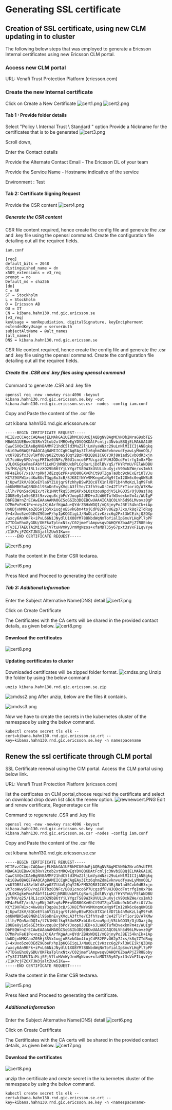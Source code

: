 # Generating SSL certificate

## Creation of SSL certificate, using new CLM updating in to cluster

The following below steps that was employed to generate a Ericsson Internal certificates using new Ericsson CLM portal.
### Access new CLM portal

URL: Venafi Trust Protection Platform (ericsson.com)
### Create the new Internal certificate

Click on Create a New Certificate
![cert1.png](./Diagram/cert1.png)
![cert2.png](./Diagram/cert2.png)
#### Tab 1 : Provide folder details

Select "Policy \ Internal Trust \ Standard " option
Provide a Nickname for the certificates that is to be generated
![cert3.png](./Diagram/cert3.png)

Scroll down,

Enter the Contact details

Provide the Alternate Contact Email - The Ericsson DL of your team

Provide the Service Name - Hostname indicative of the service

Environment : Test
#### Tab 2: Certificate Signing Request

Provide the CSR content
![cert4.png](./Diagram/cert4.png)

##### Generate the CSR content

CSR file content required, hence create the config file and generate the .csr and .key file using the openssl command.
Create the configuration file detailing out all the required fields.

```
iam.conf

[req]
default_bits = 2048
distinguished_name = dn
x509_extensions = v3_req
prompt = no
Default_md = sha256
[dn]
C = SE
ST = Stockholm
L = Stockholm
O = Ericsson AB
OU = IT
CN = kibana.hahn130.rnd.gic.ericsson.se
[v3_req]
keyUsage = nonRepudiation, digitalSignature, keyEncipherment
extendedKeyUsage = serverAuth
subjectAltName = @alt_names
[alt_names]
DNS = kibana.hahn130.rnd.gic.ericsson.se

```
CSR file content required, hence create the config file and generate the .csr and .key file using the openssl command.
Create the configuration file detailing out all the required fields.

##### Create the .CSR and .key files using openssl command

Command to generate .CSR and .key file
```
openssl req -new -newkey rsa:4096 -keyout kibana.hahn130.rnd.gic.ericsson.se.key -out kibana.hahn130.rnd.gic.ericsson.se.csr -nodes -config iam.conf

```
Copy and Paste the content of the .csr file

cat kibana.hahn130.rnd.gic.ericsson.se.csr
```
-----BEGIN CERTIFICATE REQUEST-----
MIIEvzCCAqcCAQAwejELMAkGA1UEBhMCU0UxEjAQBgNVBAgMCVN0b2NraG9sbTES
MBAGA1UEBwwJU3RvY2tob2xtMRQwEgYDVQQKDAtFcmljc3NvbiBBQjELMAkGA1UE
CwwCSVQxIDAeBgNVBAMMF21hdC5ld3MuZ2ljLmVyaWNzc29uLnNlMIICIjANBgkq
hkiG9w0BAQEFAAOCAg8AMIICCgKCAgEAy3Itz6qhmZdmEvknvudfyawLyMmnOQL/
vxU7DBSfx38vlWfd8vp0ZZtUaSjOqY2BzFMD2QB8ICGOY3Rj8W1adSCvb0dR3xjn
Ut7coWwySFD/rqiFRTbz03NFc/B0U1cnco6P7UcgzdfFUHJODcdFntrfgIm8xPQe
yJL0KGgkePmsFAbYf1LoMJjNR8bUxbPLCgRurLjDdlBV/q5/fHYRYmU/FElWNDBU
2sfMX/q25/1RL1czXO29bB6tYjLYYgzTS89W3kUVULikuXyjcV90xNZWe/xsImh3
MF4aEk6T/xs0/rpRNjJdEzq6zPR+uVD80GXv6hCt9UTZgaTaUbc9cNCxEriOlVJu
KCYZ9XFW1xc4Kw8UsT3gp8u3cB/SJK8IfNYv9MKnqmCaNg9fImI2Ok6c0eqUW8iB
IjUpwf2kV/8QCeEYla6YZiUjqr9fzhhyBSwP2Oc8TX1nlVD71b4hMoKzLlqM9FnR
omUNMBK5uQ8NGh1l9SoDnEvyXVqLA3ftYe/C3fhYswDrJe42TlFrTioriQ/A7KMw
Lllh/PQn5adDQIx/t7k1HNtfkq55UmSKPxbL0zXzou9pdjV5LkGO35/OjUOazjUq
2OUBe8y1o5eSE3t9xvzqu8cjbPoYJoopUJUED+oJLW66TufW3vexkm7m4z/WUIgP
DbFEQWrnZrECAwEAAaAAMA0GCSqGSIb3DQEBCwUAA4ICAQC0LVh5d96LMvovz0gP
D7MmPxFeK1Px+nzyJXj6ArfKgWAu+QYdrZBHxWDQI/mQ8jnyPoJBEl54knIk+iAp
UoUDjvNMKCaoZ05Hj3SVx1uqjoBSvkGbn4tojCdP82FPvU62p7Jxs/k8q7ZTdRug
E+4xUxo5zeO3EdZ9GbeP/hpIpKQGIigLJ/NuOLzCivKzzc6g2Pxl3WCEikjQZQXp
/wxcy6An9KFk+iPvL66NiJNydlU1XO8YM788kbdWqNmToYialIpSmuYLHqPl7pPF
47TDGoEhx8yGDU/OKFkaTplnxNtx/C02jmeYlAmpwsqvDAHQY6ZbaAPjZ7R8Eoby
rTy3IJTAEUTAiMijSEjV7tuHVmWyJrmMgNzos+xfaMDT35y67pxt3sVxFILqvYye
/I1KPcjFZOXTJN3jaltZUw5IKw==
-----END CERTIFICATE REQUEST-----
```

![cert5.png](./Diagram/cert5.png)

Paste the content in the Enter CSR textarea.

![cert6.png](./Diagram/cert6.png)

Press Next and Proceed to generating the certificate

##### Tab 3: Additional Information

Enter the Subject Alternative Name(DNS) detail
![cert7.png](./Diagram/cert7.png)

Click on Create Certificate

The Certificates with the CA certs will be shared in the provided contact details, as given below.
![cert8.png](./Diagram/cert8.png)

#### Download the certificates

![cert8.png](./Diagram/cert8.png)

#### Updating certificates to cluster

Downloaded certificates will be zipped folder format.
![cmdss.png](./Diagram/cmdss.png)
Unzip the folder by using the below command
```
unzip kibana.hahn130.rnd.gic.ericsson.se.zip
```
![cmdss2.png](./Diagram/cmdss2.png)
After unzip, below are the files it contains.

![cmdss3.png](./Diagram/cmdss3.png)

Now we have to create the secrets in the kubernetes cluster of the namespace by using the below command.

```
kubectl create secret tls elk --cert=kibana.hahn130.rnd.gic.ericsson.se.crt --key=kibana.hahn130.rnd.gic.ericsson.se.key -n namespacename

```

## Renew the ssl certificate through CLM portal

SSL Certificate renewal using the ClM portal.
Access  the CLM portal using below link.

URL: Venafi Trust Protection Platform (ericsson.com)

list the certficates on CLM portal,choose required the certificate and select on download drop down list click the renew option.
![rewnewcert.PNG](./Diagram/rewnewcert.PNG)
Edit and renew certificate, Regeneretage csr file

Command to regenerate .CSR and .key file

```
openssl req -new -newkey rsa:4096 -keyout kibana.hahn130.rnd.gic.ericsson.se.key -out kibana.hahn130.rnd.gic.ericsson.se.csr -nodes -config iam.conf

```
Copy and Paste the content of the .csr file

cat kibana.hahn130.rnd.gic.ericsson.se.csr
```
-----BEGIN CERTIFICATE REQUEST-----
MIIEvzCCAqcCAQAwejELMAkGA1UEBhMCU0UxEjAQBgNVBAgMCVN0b2NraG9sbTES
MBAGA1UEBwwJU3RvY2tob2xtMRQwEgYDVQQKDAtFcmljc3NvbiBBQjELMAkGA1UE
CwwCSVQxIDAeBgNVBAMMF21hdC5ld3MuZ2ljLmVyaWNzc29uLnNlMIICIjANBgkq
hkiG9w0BAQEFAAOCAg8AMIICCgKCAgEAy3Itz6qhmZdmEvknvudfyawLyMmnOQL/
vxU7DBSfx38vlWfd8vp0ZZtUaSjOqY2BzFMD2QB8ICGOY3Rj8W1adSCvb0dR3xjn
Ut7coWwySFD/rqiFRTbz03NFc/B0U1cnco6P7UcgzdfFUHJODcdFntrfgIm8xPQe
yJL0KGgkePmsFAbYf1LoMJjNR8bUxbPLCgRurLjDdlBV/q5/fHYRYmU/FElWNDBU
2sfMX/q25/1RL1czXO29bB6tYjLYYgzTS89W3kUVULikuXyjcV90xNZWe/xsImh3
MF4aEk6T/xs0/rpRNjJdEzq6zPR+uVD80GXv6hCt9UTZgaTaUbc9cNCxEriOlVJu
KCYZ9XFW1xc4Kw8UsT3gp8u3cB/SJK8IfNYv9MKnqmCaNg9fImI2Ok6c0eqUW8iB
IjUpwf2kV/8QCeEYla6YZiUjqr9fzhhyBSwP2Oc8TX1nlVD71b4hMoKzLlqM9FnR
omUNMBK5uQ8NGh1l9SoDnEvyXVqLA3ftYe/C3fhYswDrJe42TlFrTioriQ/A7KMw
Lllh/PQn5adDQIx/t7k1HNtfkq55UmSKPxbL0zXzou9pdjV5LkGO35/OjUOazjUq
2OUBe8y1o5eSE3t9xvzqu8cjbPoYJoopUJUED+oJLW66TufW3vexkm7m4z/WUIgP
DbFEQWrnZrECAwEAAaAAMA0GCSqGSIb3DQEBCwUAA4ICAQC0LVh5d96LMvovz0gP
D7MmPxFeK1Px+nzyJXj6ArfKgWAu+QYdrZBHxWDQI/mQ8jnyPoJBEl54knIk+iAp
UoUDjvNMKCaoZ05Hj3SVx1uqjoBSvkGbn4tojCdP82FPvU62p7Jxs/k8q7ZTdRug
E+4xUxo5zeO3EdZ9GbeP/hpIpKQGIigLJ/NuOLzCivKzzc6g2Pxl3WCEikjQZQXp
/wxcy6An9KFk+iPvL66NiJNydlU1XO8YM788kbdWqNmToYialIpSmuYLHqPl7pPF
47TDGoEhx8yGDU/OKFkaTplnxNtx/C02jmeYlAmpwsqvDAHQY6ZbaAPjZ7R8Eoby
rTy3IJTAEUTAiMijSEjV7tuHVmWyJrmMgNzos+xfaMDT35y67pxt3sVxFILqvYye
/I1KPcjFZOXTJN3jaltZUw5IKw==
-----END CERTIFICATE REQUEST-----
```
Paste the content in the Enter CSR textarea.

![cert5.png](./Diagram/cert5.png)

Press Next and Proceed to generating the certificate.

##### Additional Information

Enter the Subject Alternative Name(DNS) detail
![cert6.png](./Diagram/cert6.png)

Click on Create Certificate

The Certificates with the CA certs will be shared in the provided contact details, as given below.
![cert7.png](./Diagram/cert7.png)

#### Download the certificates

![cert8.png](./Diagram/cert8.png)

unzip the certificate and create secret in the kubernetes cluster of the namespace by using the below command.


```
kubectl create secret tls elk --cert=kibana.hahn130.rnd.gic.ericsson.se.crt --key=kibana.hahn130.rnd.gic.ericsson.se.key -n <namespacename>

```
